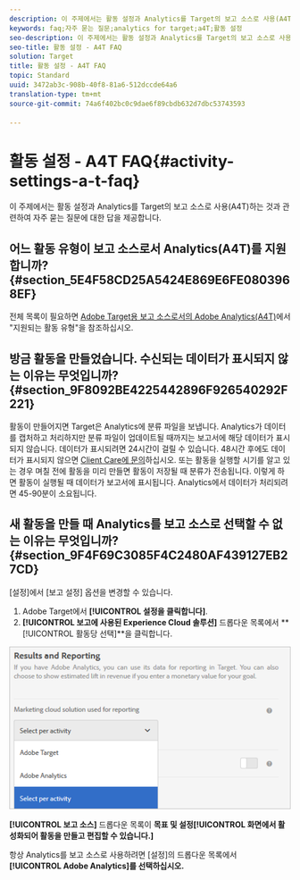 ```yaml
---
description: 이 주제에서는 활동 설정과 Analytics를 Target의 보고 소스로 사용(A4T)하는 것과 관련하여 자주 묻는 질문에 대한 답을 제공합니다.
keywords: faq;자주 묻는 질문;analytics for target;a4T;활동 설정
seo-description: 이 주제에서는 활동 설정과 Analytics를 Target의 보고 소스로 사용(A4T)하는 것과 관련하여 자주 묻는 질문에 대한 답을 제공합니다.
seo-title: 활동 설정 - A4T FAQ
solution: Target
title: 활동 설정 - A4T FAQ
topic: Standard
uuid: 3472ab3c-908b-40f8-81a6-512dccde64a6
translation-type: tm+mt
source-git-commit: 74a6f402bc0c9dae6f89cbdb632d7dbc53743593

---
```



# 활동 설정 - A4T FAQ{#activity-settings-a-t-faq}

이 주제에서는 활동 설정과 Analytics를 Target의 보고 소스로 사용(A4T)하는 것과 관련하여 자주 묻는 질문에 대한 답을 제공합니다.

## 어느 활동 유형이 보고 소스로서 Analytics(A4T)를 지원합니까?{#section_5E4F58CD25A5424E869E6FE0803968EF}

전체 목록이 필요하면 [Adobe Target용 보고 소스로서의 Adobe Analytics(A4T)](../../../c-integrating-target-with-mac/a4t/a4t.md#concept_7540C8C04259434AB6EE33B09F47A1DE)에서 &quot;지원되는 활동 유형&quot;을 참조하십시오.

## 방금 활동을 만들었습니다. 수신되는 데이터가 표시되지 않는 이유는 무엇입니까? {#section_9F8092BE4225442896F926540292F221}

활동이 만들어지면 Target은 Analytics에 분류 파일을 보냅니다. Analytics가 데이터를 캡처하고 처리하지만 분류 파일이 업데이트될 때까지는 보고서에 해당 데이터가 표시되지 않습니다. 데이터가 표시되려면 24시간이 걸릴 수 있습니다. 48시간 후에도 데이터가 표시되지 않으면 [Client Care에 문의](https://marketing.adobe.com/resources/help/en_US/target/target/r_problem.html)하십시오. 또는 활동을 실행할 시기를 알고 있는 경우 며칠 전에 활동을 미리 만들면 활동이 저장될 때 분류가 전송됩니다. 이렇게 하면 활동이 실행될 때 데이터가 보고서에 표시됩니다. Analytics에서 데이터가 처리되려면 45-90분이 소요됩니다.

## 새 활동을 만들 때 Analytics를 보고 소스로 선택할 수 없는 이유는 무엇입니까? {#section_9F4F69C3085F4C2480AF439127EB27CD}

[설정]에서 [보고 설정] 옵션을 변경할 수 있습니다.

1. Adobe Target에서 **[!UICONTROL 설정을 클릭합니다]**.
1. **[!UICONTROL 보고에 사용된 Experience Cloud 솔루션]** 드롭다운 목록에서 **[!UICONTROL 활동당 선택]**을 클릭합니다.

![](assets/select-per-activity.png)

**[!UICONTROL 보고 소스]** 드롭다운 목록이 **목표 및 설정[!UICONTROL 화면에서 활성화되어 활동을 만들고 편집할 수 있습니다.]**

항상 Analytics를 보고 소스로 사용하려면 [설정]의 드롭다운 목록에서 **[!UICONTROL Adobe Analytics]를 선택하십시오.**
